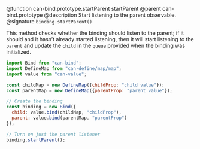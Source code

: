 @function can-bind.prototype.startParent startParent
@parent can-bind.prototype
@description Start listening to the parent observable.
@signature `binding.startParent()`

This method checks whether the binding should listen to the parent; if it should
and it hasn’t already started listening, then it will start listening to the
`parent` and update the `child` in the `queue`
provided when the binding was initialized.

```js
import Bind from "can-bind";
import DefineMap from "can-define/map/map";
import value from "can-value";

const childMap = new DefineMap({childProp: "child value"});
const parentMap = new DefineMap({parentProp: "parent value"});

// Create the binding
const binding = new Bind({
  child: value.bind(childMap, "childProp"),
  parent: value.bind(parentMap, "parentProp")
});

// Turn on just the parent listener
binding.startParent();
```
